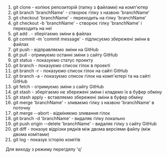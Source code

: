 1. git clone - копіює репозиторій (папку з файлами) на комп'ютер
2. git branch 'branchName' - створює гілку з назвою 'branchName'
3. git checkout 'branchName' - переходить на гілку 'branchName'
4. git checkout -b 'branchName' - створює гілку 'branchName' і переходить на неї
5. git add . - зберігаємо зміни в файлах
6. git commit -m 'commit message' - підписуємо збережені зміни в файлах
7. git push - відправляємо зміни на GitHub
8. git pull - отримуємо останні зміни з сайту GitHub
9. git status - показуємо статус проекту
10. git branch - показуємо список гілок в проекті
11. git branch -r - показуємо список гілок на сайті GitHub
12. git branch -a - показуємо список гілок на комп'ютері та на сайті GitHub
13. git fetch - отримуємо зміни з сайту GitHub
14. git stash - зберігаємо не збережені зміни і кладемо їх в буфер обміну
15. git stash apply - вставляємо збережені зміни в буфер обміну
16. git merge 'branchName' - зливаємо гілку з назвою 'branchName' в поточну
17. git merge --abort - відміняємо зливання гілок
18. git branch -d 'branchName' - видаляє гілку локально
19. git push origin --delete 'branchName' - видаляє гілку з сайту GitHub
20. git diff - показує відрізки рядків між двома версіями файлу (між двома комітами)
21. git log - показує історію комітів

Для виходу з режиму перегдялу 'q'
